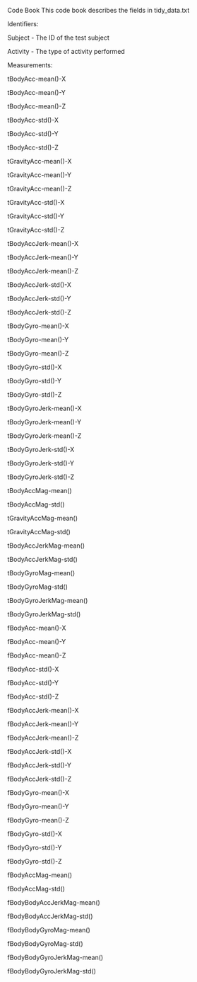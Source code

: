 Code Book
This code book describes the fields in tidy_data.txt


Identifiers:

Subject - The ID of the test subject

Activity - The type of activity performed 
 

Measurements:

tBodyAcc-mean()-X

tBodyAcc-mean()-Y

tBodyAcc-mean()-Z

tBodyAcc-std()-X

tBodyAcc-std()-Y

tBodyAcc-std()-Z

tGravityAcc-mean()-X

tGravityAcc-mean()-Y

tGravityAcc-mean()-Z

tGravityAcc-std()-X

tGravityAcc-std()-Y

tGravityAcc-std()-Z

tBodyAccJerk-mean()-X

tBodyAccJerk-mean()-Y

tBodyAccJerk-mean()-Z

tBodyAccJerk-std()-X

tBodyAccJerk-std()-Y

tBodyAccJerk-std()-Z

tBodyGyro-mean()-X

tBodyGyro-mean()-Y

tBodyGyro-mean()-Z

tBodyGyro-std()-X

tBodyGyro-std()-Y

tBodyGyro-std()-Z

tBodyGyroJerk-mean()-X

tBodyGyroJerk-mean()-Y

tBodyGyroJerk-mean()-Z

tBodyGyroJerk-std()-X

tBodyGyroJerk-std()-Y

tBodyGyroJerk-std()-Z

tBodyAccMag-mean()

tBodyAccMag-std()

tGravityAccMag-mean()

tGravityAccMag-std()

tBodyAccJerkMag-mean()

tBodyAccJerkMag-std()

tBodyGyroMag-mean()

tBodyGyroMag-std()

tBodyGyroJerkMag-mean()

tBodyGyroJerkMag-std()

fBodyAcc-mean()-X

fBodyAcc-mean()-Y

fBodyAcc-mean()-Z

fBodyAcc-std()-X

fBodyAcc-std()-Y

fBodyAcc-std()-Z

fBodyAccJerk-mean()-X

fBodyAccJerk-mean()-Y

fBodyAccJerk-mean()-Z

fBodyAccJerk-std()-X

fBodyAccJerk-std()-Y

fBodyAccJerk-std()-Z

fBodyGyro-mean()-X

fBodyGyro-mean()-Y

fBodyGyro-mean()-Z

fBodyGyro-std()-X

fBodyGyro-std()-Y

fBodyGyro-std()-Z

fBodyAccMag-mean()

fBodyAccMag-std()

fBodyBodyAccJerkMag-mean()

fBodyBodyAccJerkMag-std()

fBodyBodyGyroMag-mean()

fBodyBodyGyroMag-std()

fBodyBodyGyroJerkMag-mean()

fBodyBodyGyroJerkMag-std()
